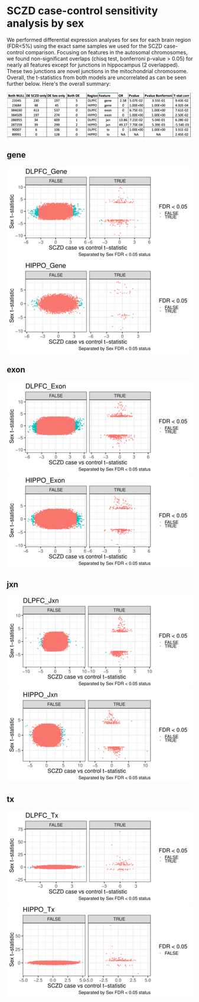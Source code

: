 SCZD case-control sensitivity analysis by sex
=============================================

We performed differential expression analyses for sex for each brain region (FDR<5%) using the exact same samples we used for the SCZD case-control comparison. Focusing on features in the autosomal chromosomes, we found non-significant overlaps (chisq test, bonferroni p-value > 0.05) for nearly all features except for junctions in hippocampus (2 overlapped). These two junctions are novel junctions in the mitochondrial chromosome. Overall, the t-statistics from both models are uncorrelated as can be seen further below. Here's the overall summary:


![summary](pdf/sz_vs_sex_summmary_autosomal.png)

## gene

![DLPFC gene](pdf/sczd_vs_sex_t_gene_autosomal-0.png)
![HIPPO gene](pdf/sczd_vs_sex_t_gene_autosomal-1.png)

## exon

![DLPFC exon](pdf/sczd_vs_sex_t_exon_autosomal-0.png)
![HIPPO exon](pdf/sczd_vs_sex_t_exon_autosomal-1.png)

## jxn

![DLPFC jxn](pdf/sczd_vs_sex_t_jxn_autosomal-0.png)
![HIPPO jxn](pdf/sczd_vs_sex_t_jxn_autosomal-1.png)

## tx

![DLPFC tx](pdf/sczd_vs_sex_t_tx_autosomal-0.png)
![HIPPO tx](pdf/sczd_vs_sex_t_tx_autosomal-1.png)
